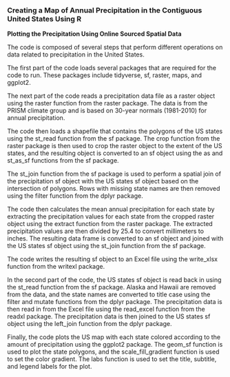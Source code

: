 ### Creating a Map of Annual Precipitation in the Contiguous United States Using R
**Plotting the Precipitation Using Online Sourced Spatial Data**

The code is composed of several steps that perform different operations on data related to precipitation in the United States.

The first part of the code loads several packages that are required for the code to run. These packages include tidyverse, sf, raster, maps, and ggplot2.

The next part of the code reads a precipitation data file as a raster object using the raster function from the raster package. The data is from the PRISM climate group and is based on 30-year normals (1981-2010) for annual precipitation.

The code then loads a shapefile that contains the polygons of the US states using the st_read function from the sf package. The crop function from the raster package is then used to crop the raster object to the extent of the US states, and the resulting object is converted to an sf object using the as and st_as_sf functions from the sf package.

The st_join function from the sf package is used to perform a spatial join of the precipitation sf object with the US states sf object based on the intersection of polygons. Rows with missing state names are then removed using the filter function from the dplyr package.

The code then calculates the mean annual precipitation for each state by extracting the precipitation values for each state from the cropped raster object using the extract function from the raster package. The extracted precipitation values are then divided by 25.4 to convert  millimeters to inches. The resulting data frame is converted to an sf object and joined with the US states sf object using the st_join function from the sf package.

The code writes the resulting sf object to an Excel file using the write_xlsx function from the writexl package.

In the second part of the code, the US states sf object is read back in using the st_read function from the sf package. Alaska and Hawaii are removed from the data, and the state names are converted to title case using the filter and mutate functions from the dplyr package. The precipitation data is then read in from the Excel file using the read_excel function from the readxl package. The precipitation data is then joined to the US states sf object using the left_join function from the dplyr package.

Finally, the code plots the US map with each state colored according to the amount of precipitation using the ggplot2 package. The geom_sf function is used to plot the state polygons, and the scale_fill_gradient function is used to set the color gradient. The labs function is used to set the title, subtitle, and legend labels for the plot.
